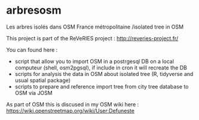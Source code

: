 # arbresosm
Les arbres isolés dans OSM France métropolitaine /isolated tree in OSM 


This project is part of the ReVeRIES project : http://reveries-project.fr/

You can found here : 
- script that allow you to import OSM in a postrgesql DB on a local computeur (shell, osm2pgsql), if include in cron it will recreate the DB
- scripts for analysis the data in OSM about isolated tree (R, tidyverse and usual spatial package)
- scripts to prepare and reference import tree from city tree database to OSM via JOSM 

As part of OSM this is discused in my OSM wiki here : https://wiki.openstreetmap.org/wiki/User:Defuneste 
